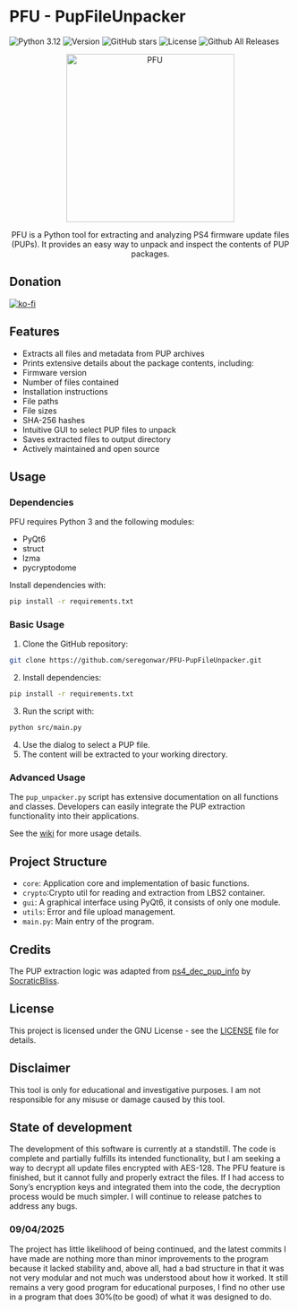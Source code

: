 # PFU - PupFileUnpacker

![Python 3.12](https://img.shields.io/badge/Python-3.12+-blue)
![Version](https://img.shields.io/badge/version-v1.5.1b-brightgreen)
![GitHub stars](https://img.shields.io/github/stars/seregonwar/Pup-file-extractor?style=social)
![License](https://img.shields.io/badge/license-MIT-red)
![Github All Releases](https://img.shields.io/github/downloads/seregonwar/PFU-PupFileUnpacker/total.svg)
<p align="center">
  <a href="https://github.com/seregonwar/PFU-PupFileUnpacker/blob/main/logo.png">
    <img alt="PFU" src="logo.png" width="300" />
  </a>
</p>
<p align="center">
PFU is a Python tool for extracting and analyzing PS4 firmware update files (PUPs). It provides an easy way to unpack and inspect the contents of PUP packages.
</p>



## Donation

[![ko-fi](https://ko-fi.com/img/githubbutton_sm.svg)](https://ko-fi.com/seregon)
## Features

- Extracts all files and metadata from PUP archives
- Prints extensive details about the package contents, including:
- Firmware version
- Number of files contained
- Installation instructions
- File paths
- File sizes
- SHA-256 hashes
- Intuitive GUI to select PUP files to unpack
- Saves extracted files to output directory
- Actively maintained and open source

## Usage

### Dependencies

PFU requires Python 3 and the following modules:

- PyQt6
- struct
- lzma
- pycryptodome

Install dependencies with:

```bash
pip install -r requirements.txt
```

### Basic Usage

1. Clone the GitHub repository:
```bash
git clone https://github.com/seregonwar/PFU-PupFileUnpacker.git
```
2. Install dependencies:
```bash
pip install -r requirements.txt
```
3. Run the script with:
```bash
python src/main.py
```
4. Use the dialog to select a PUP file.
5. The content will be extracted to your working directory.

### Advanced Usage

The `pup_unpacker.py` script has extensive documentation on all functions and classes. Developers can easily integrate the PUP extraction functionality into their applications.

See the [wiki](https://github.com/seregonwar/Pup-file-extractor/wiki) for more usage details.

## Project Structure

- `core`: Application core and implementation of basic functions.
- `crypto`:Crypto util for reading and extraction from LBS2 container.
- `gui`: A graphical interface using PyQt6, it consists of only one module.
- `utils`: Error and file upload management.
- `main.py`: Main entry of the program.

## Credits

The PUP extraction logic was adapted from [ps4_dec_pup_info](https://github.com/SocraticBliss/ps4_dec_pup_info) by [SocraticBliss](https://github.com/SocraticBliss).

## License

This project is licensed under the GNU License - see the [LICENSE](LICENSE) file for details.

## Disclaimer

This tool is only for educational and investigative purposes. I am not responsible for any misuse or damage caused by this tool.

## State of development 
The development of this software is currently at a standstill. The code is complete and partially fulfills its intended functionality, but I am seeking a way to decrypt all update files encrypted with AES-128. The PFU feature is finished, but it cannot fully and properly extract the files. If I had access to Sony’s encryption keys and integrated them into the code, the decryption process would be much simpler. I will continue to release patches to address any bugs.

### 09/04/2025
The project has little likelihood of being continued, and the latest commits I have made are nothing more than minor improvements to the program because it lacked stability and, above all, had a bad structure in that it was not very modular and not much was understood about how it worked. It still remains a very good program for educational purposes, I find no other use in a program that does 30%(to be good) of what it was designed to do. 
